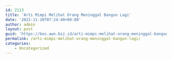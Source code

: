 ```yaml
---
id: 2113
title: 'Arti Mimpi Melihat Orang Meninggal Bangun Lagi'
date: '2022-11-20T07:24:40+00:00'
author: admin
layout: post
guid: 'https://bos.awn.biz.id/arti-mimpi-melihat-orang-meninggal-bangun-lagi/'
permalink: /arti-mimpi-melihat-orang-meninggal-bangun-lagi/
categories:
    - Uncategorized
---
```


